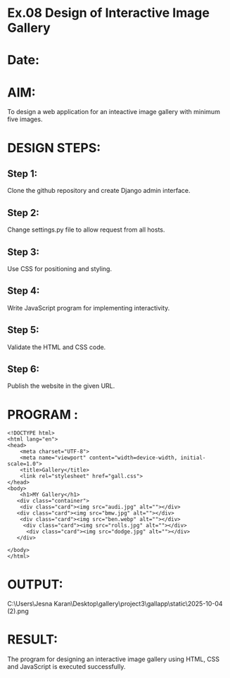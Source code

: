 # Ex.08 Design of Interactive Image Gallery
# Date:
# AIM:
To design a web application for an inteactive image gallery with minimum five images.

# DESIGN STEPS:
## Step 1:
Clone the github repository and create Django admin interface.

## Step 2:
Change settings.py file to allow request from all hosts.

## Step 3:
Use CSS for positioning and styling.

## Step 4:
Write JavaScript program for implementing interactivity.

## Step 5:
Validate the HTML and CSS code.

## Step 6:
Publish the website in the given URL.

# PROGRAM :
```
<!DOCTYPE html>
<html lang="en">
<head>
    <meta charset="UTF-8">
    <meta name="viewport" content="width=device-width, initial-scale=1.0">
    <title>Gallery</title>
    <link rel="stylesheet" href="gall.css">
</head>
<body>
    <h1>MY Gallery</h1>
   <div class="container">
    <div class="card"><img src="audi.jpg" alt=""></div>
   <div class="card"><img src="bmw.jpg" alt=""></div>
    <div class="card"><img src="ben.webp" alt=""></div>
     <div class="card"><img src="rolls.jpg" alt=""></div>
      <div class="card"><img src="dodge.jpg" alt=""></div>
   </div> 

</body>
</html>

```
# OUTPUT:

C:\Users\Jesna Karan\Desktop\gallery\project3\gallapp\static\2025-10-04 (2).png

# RESULT:
The program for designing an interactive image gallery using HTML, CSS and JavaScript is executed successfully.
